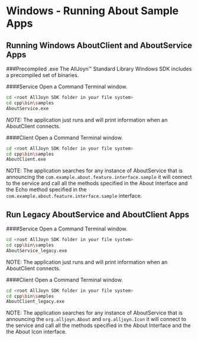 # Windows - Running About Sample Apps

## Running Windows AboutClient and AboutService Apps
###Precompiled .exe
The AllJoyn&trade; Standard Library Windows SDK includes a precompiled set of binaries.

####Service
Open a Command Terminal window.

```sh
cd <root AllJoyn SDK folder in your file system>
cd cpp\bin\samples
AboutService.exe
```

_NOTE:_ The application just runs and will print information when an AboutClient connects.

####Client
Open a Command Terminal window.

```sh
cd <root AllJoyn SDK folder in your file system>
cd cpp\bin\samples
AboutClient.exe
```

NOTE: The application searches for any instance of AboutService that is announcing
the `com.example.about.feature.interface.sample` it will connect to the service
and call all the methods specified in the About Interface and the Echo method
specified in the `com.example.about.feature.interface.sample` interface.


## Run Legacy AboutService and AboutClient Apps

####Service
Open a Command Terminal window.

```sh
cd <root AllJoyn SDK folder in your file system>
cd cpp\bin\samples
AboutService_legacy.exe
```

NOTE: The application just runs and will print information when an AboutClient connects.

####Client
Open a Command Terminal window.

```sh
cd <root AllJoyn SDK folder in your file system>
cd cpp\bin\samples
AboutClient_legacy.exe
```

NOTE: The application searches for any instance of AboutService that is announcing
the `org.alljoyn.About` and `org.alljoyn.Icon` it will connect to the service
and call all the methods specified in the About Interface and the the About Icon
interface.
